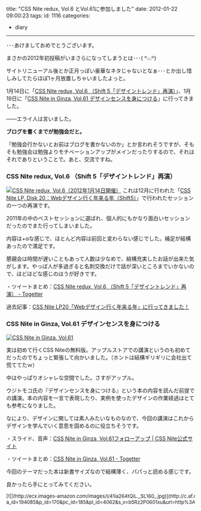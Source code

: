 title: "CSS Nite redux, Vol.6 とVol.61に参加しました"
date: 2012-01-22 09:00:23
tags:
id: 1116
categories:
  - diary
---

･･･あけましておめでとうございます。

まさかの2012年初投稿がいまさらになってしまうとは･･･( ꒪⌓꒪)

サイトリニューアル後とか正月っぽい豪華なネタじゃないとなぁ･･･とか出し惜しみしてたらほぼ1ヶ月放置しちゃいましたよっと。

1月14日に「[CSS Nite redux, Vol.6 （Shift 5「デザイントレンド」再演）](http://cssnite.jp/redux/vol06/)」、1月19日に「[CSS Nite in Ginza, Vol.61 デザインセンスを身につける](http://cssnite.jp/ginza/vol61/)」に行ってきました。
<!--more-->
――エライ人は言いました。

**ブログを書くまでが勉強会だと。**

「勉強会行かないとお前はブログを書かないのか」とか言われそうですが、そもそも勉強会は勉強よりモチベーションアップがメインだったりするので、それはそれでありということで。あと、交流ですね。

### CSS Nite redux, Vol.6 （Shift 5「デザイントレンド」再演）

[![CSS Nite redux, Vol.6（2012年1月14日開催）](http://cssnite.jp/images/CSSNiteRedux-6-banner.gif)](http://cssnite.jp/redux/vol06/)
これは12月に行われた「[CSS Nite LP, Disk 20：Webデザイン行く年来る年（Shift5）](http://lp20.cssnite.jp/ "Link to CSS Nite LP, Disk 20：Webデザイン行く年来る年（Shift5）")」で行われたセッションの一つの再演です。

2011年の中のベストセッションに選ばれ、個人的にもかなり面白いセッションだったのでまた行ってしまいました。

内容は+αな感じで、ほとんど内容は前回と変わらない感じでした。補足が結構あったので満足です。

懇親会は時間が遅いこともあって人数は少なめで、結構充実したお話が出来た気がします。やっぱ人が多過ぎると名刺交換だけで話が深いところまでいかないので、ほどほどな感じのほうが好きです。

・ツイートまとめ：[CSS Nite redux, Vol.6 （Shift 5「デザイントレンド」再演） - Togetter](http://togetter.com/li/241722 "Link to CSS Nite redux, Vol.6 （Shift 5「デザイントレンド」再演） - Togetter")

過去記事：[CSS Nite LP20「Webデザイン行く年来る年」に行ってきました！](http://creamo.jp/diary/cssnite-lp20/)

### CSS Nite in Ginza, Vol.61 デザインセンスを身につける

[![CSS Nite in Ginza, Vol.61](http://cssnite.jp/images/CSSNiteGinza61_banner.gif)](http://cssnite.jp/ginza/vol61/)

実は初めて行くCSS Niteの無料版。アップルストアでの講演というのも初めてだったのでちょっと緊張して向かいました。（ホントは結構ギリギリに会社出て慌ててたｗ）

中はやっぱりオシャレな空間でした。さすがアップル。

ウジトモコ氏の『デザインセンスを身につける』という本の内容を読んだ前提での講演。本の内容を一言で表現したり、実例を使ったデザインの作業経過はとても参考になりました。

なにより、デザインに関しては素人みたいなものなので、今回の講演はこれからデザインを学んでいく意思を固めるのに役立ちそうです。

・スライド、音声：[CSS Nite in Ginza, Vol.61フォローアップ | CSS Nite公式サイト](http://cssnite.jp/archives/post_2284.html "Link to CSS Nite in Ginza, Vol.61フォローアップ | CSS Nite公式サイト")

・ツイートまとめ：[CSS Nite in Ginza, Vol.61 - Togetter](http://togetter.com/li/244208 "Link to CSS Nite in Ginza, Vol.61 - Togetter")

今回のテーマだった本は新書サイズなので結構薄く、パパっと読める感じです。

良かったら手にとってみてください。

<div class="booklink-box" style="text-align:left;padding-bottom:20px;font-size:small;/zoom: 1;overflow: hidden;"><div class="booklink-image" style="float:left;margin:0 15px 10px 0;">[![](http://ecx.images-amazon.com/images/I/41ia264tQiL._SL160_.jpg)](http://c.af.moshimo.com/af/c/click?a_id=194085&p_id=170&pc_id=185&pl_id=4062&s_v=b5Rz2P0601xu&url=http%3A%2F%2Fwww.amazon.co.jp%2Fexec%2Fobidos%2FASIN%2F4797367075%2Fref%3Dnosim)</div><div class="booklink-info" style="line-height:120%;/zoom: 1;overflow: hidden;"><div class="booklink-name" style="margin-bottom:10px;line-height:120%">[デザインセンスを身につける (ソフトバンク新書)](http://c.af.moshimo.com/af/c/click?a_id=194085&p_id=170&pc_id=185&pl_id=4062&s_v=b5Rz2P0601xu&url=http%3A%2F%2Fwww.amazon.co.jp%2Fexec%2Fobidos%2FASIN%2F4797367075%2Fref%3Dnosim)<div class="booklink-powered-date" style="font-size:8pt;margin-top:5px;font-family:verdana;line-height:120%">posted with [ヨメレバ](http://yomereba.com)</div></div><div class="booklink-detail" style="margin-bottom:5px;">ウジ トモコ ソフトバンククリエイティブ 2011-09-20    </div><div class="booklink-link2" style="margin-top:10px;"><div class="shoplinkamazon" style="display:inline;margin-right:5px;background: url('http://img.yomereba.com/yl.gif') 0 0 no-repeat;padding: 2px 0 2px 18px;white-space: nowrap;">[Amazon](http://c.af.moshimo.com/af/c/click?a_id=194085&p_id=170&pc_id=185&pl_id=4062&s_v=b5Rz2P0601xu&url=http%3A%2F%2Fwww.amazon.co.jp%2Fexec%2Fobidos%2FASIN%2F4797367075%2Fref%3Dnosim "アマゾン")</div><div class="shoplinkrakuten" style="display:inline;margin-right:5px;background: url('http://img.yomereba.com/yl.gif') 0 -50px no-repeat;padding: 2px 0 2px 18px;white-space: nowrap;">[楽天ブックス](http://c.af.moshimo.com/af/c/click?a_id=194087&p_id=56&pc_id=56&pl_id=637&s_v=b5Rz2P0601xu&url=http%3A%2F%2Fbooks.rakuten.co.jp%2Frb%2F11352083%2F "楽天ブックス")</div><div class="shoplinkseven" style="display:inline;margin-right:5px;background: url('http://img.yomereba.com/yl.gif') 0 -100px no-repeat;padding: 2px 0 2px 18px;white-space: nowrap;">[7net](http://click.linksynergy.com/fs-bin/click?id=3map2k12v5E&subid=&offerid=197738.1&type=10&tmpid=1787&RD_PARM1=http%253A%252F%252Fwww.7netshopping.jp%252Fbooks%252Fsearch_result%252F%253Fctgy%253Dbooks%2526code%253D4797367075 "セブンネットショッピング")</div><div class="shoplinkbk1" style="display:inline;margin-right:5px;background: url('http://img.yomereba.com/yl.gif') 0 -150px no-repeat;padding: 2px 0 2px 18px;white-space: nowrap;">[bk1![](http://ad.jp.ap.valuecommerce.com/servlet/gifbanner?sid=2756067&pid=879867541)](http://ck.jp.ap.valuecommerce.com/servlet/referral?sid=2756067&pid=879867541&vc_url=http%3A%2F%2Fwww.bk1.jp%2FkeywordSearchResult%2F%3Fkeyword%3D4797367075 "bk1")</div><div class="shoplinkbookoff" style="display:inline;margin-right:5px;background: url('http://img.yomereba.com/yl.gif') 0 -200px no-repeat;padding: 2px 0 2px 18px;white-space: nowrap;">[ブックオフ](http://click.linksynergy.com/fs-bin/click?id=3map2k12v5E&subid=&offerid=169505.1&type=10&tmpid=3677&RD_PARM1=http%253A%252F%252Fwww.bookoffonline.co.jp%252Fdisplay%252FL001%252Cbg%253D12%252Cq%253D9784797367072 "ブックオフオンライン")</div><div class="shoplinkehon" style="display:inline;margin-right:5px;background: url('http://img.yomereba.com/yl.gif') 0 -250px no-repeat;padding: 2px 0 2px 18px;white-space: nowrap;">[e-hon![](http://ad.jp.ap.valuecommerce.com/servlet/gifbanner?sid=2781196&pid=880575064)](http://ck.jp.ap.valuecommerce.com/servlet/referral?sid=2781196&pid=880575064&vc_url=http%3A%2F%2Fwww.e-hon.ne.jp%2Fbec%2FSA%2FDetail%3FrefISBN%3D4797367075 "e-hon")</div><div class="shoplinktoshokan" style="display:inline;margin-right:5px;background: url('http://img.yomereba.com/yl.gif') 0 -300px no-repeat;padding: 2px 0 2px 18px;white-space: nowrap;">[図書館](http://calil.jp/book/4797367075 "図書館")</div></div></div></div>

新書カバー欲しかったのでついでにAmazonのカバー買いました。

Amazonレビューで入らないとかなんか言われてますが、とりあえずこのソフトバンク新書シリーズは余裕で入りました。値段の割には良いと思います。

<div class="kaerebalink-box" style="text-align:left;padding-bottom:20px;font-size:small;/zoom: 1;overflow: hidden;"><div class="kaerebalink-image" style="float:left;margin:0 15px 10px 0;">[![](http://ecx.images-amazon.com/images/I/41eOitoL6OL._SL160_.jpg)](http://c.af.moshimo.com/af/c/click?a_id=194085&p_id=170&pc_id=185&pl_id=4062&s_v=b5Rz2P0601xu&url=http%3A%2F%2Fwww.amazon.co.jp%2Fexec%2Fobidos%2FASIN%2FB000J4P84A%2Fref%3Dnosim)</div><div class="kaerebalink-info" style="line-height:120%;/zoom: 1;overflow: hidden;"><div class="kaerebalink-name" style="margin-bottom:10px;line-height:120%">[Amazonオリジナル ブックカバー ネイビー 新書サイズ](http://c.af.moshimo.com/af/c/click?a_id=194085&p_id=170&pc_id=185&pl_id=4062&s_v=b5Rz2P0601xu&url=http%3A%2F%2Fwww.amazon.co.jp%2Fexec%2Fobidos%2FASIN%2FB000J4P84A%2Fref%3Dnosim)<div class="kaerebalink-powered-date" style="font-size:8pt;margin-top:5px;font-family:verdana;line-height:120%">posted with [カエレバ](http://kaereba.com)</div></div><div class="kaerebalink-detail" style="margin-bottom:5px;">  2006-11-01    </div><div class="kaerebalink-link1" style="margin-top:10px;"><div class="shoplinkamazon" style="display:inline;margin-right:5px;background: url('http://img.yomereba.com/kl.gif') 0 0 no-repeat;padding: 2px 0 2px 18px;white-space: nowrap;">[Amazon](http://c.af.moshimo.com/af/c/click?a_id=194085&p_id=170&pc_id=185&pl_id=4062&s_v=b5Rz2P0601xu&url=http%3A%2F%2Fwww.amazon.co.jp%2Fgp%2Fsearch%3Fkeywords%3DAmazon%2583I%2583%258A%2583W%2583i%2583%258B%2520%2583u%2583b%2583N%2583J%2583o%2581%255B%26__mk_ja_JP%3D%2583J%2583%255E%2583J%2583i)</div><div class="shoplinkrakuten" style="display:inline;margin-right:5px;background: url('http://img.yomereba.com/kl.gif') 0 -50px no-repeat;padding: 2px 0 2px 18px;white-space: nowrap;">[楽天市場](http://c.af.moshimo.com/af/c/click?a_id=194087&p_id=54&pc_id=54&pl_id=616&s_v=b5Rz2P0601xu&url=http%3A%2F%2Fsearch.rakuten.co.jp%2Fsearch%2Fmall%2FAmazon%25E3%2582%25AA%25E3%2583%25AA%25E3%2582%25B8%25E3%2583%258A%25E3%2583%25AB%2520%25E3%2583%2596%25E3%2583%2583%25E3%2582%25AF%25E3%2582%25AB%25E3%2583%2590%25E3%2583%25BC%2F-%2Ff.1-p.1-s.1-sf.0-st.A-v.2%3Fx%3D0 "楽天市場")</div><div class="shoplinkyahoo" style="display:inline;margin-right:5px;background: url('http://img.yomereba.com/kl.gif') 0 -150px no-repeat;padding: 2px 0 2px 18px;white-space: nowrap;">[Yahooショッピング![](http://ad.jp.ap.valuecommerce.com/servlet/gifbanner?sid=2781196&pid=880190276)](http://ck.jp.ap.valuecommerce.com/servlet/referral?sid=2781196&pid=880190276&vc_url=http%3A%2F%2Fshopping.search.yahoo.co.jp%2Fsearch%3FuIv%3Don%26ei%3DUTF-8%26tab_ex%3Dcommerce%26slider%3D0%26va%3DAmazon%25E3%2582%25AA%25E3%2583%25AA%25E3%2582%25B8%25E3%2583%258A%25E3%2583%25AB%2520%25E3%2583%2596%25E3%2583%2583%25E3%2582%25AF%25E3%2582%25AB%25E3%2583%2590%25E3%2583%25BC "Yahooショッピング")</div><div class="shoplinkyahooAuc" style="display:inline;margin-right:5px;background: url('http://img.yomereba.com/kl.gif') 0 -150px no-repeat;padding: 2px 0 2px 18px;white-space: nowrap;">[Yahooオークション![](http://ad.jp.ap.valuecommerce.com/servlet/gifbanner?sid=2781196&pid=880190274)](http://ck.jp.ap.valuecommerce.com/servlet/referral?sid=2781196&pid=880190274&vc_url=http%3A%2F%2Fauctions.search.yahoo.co.jp%2Fsearch%3Fvo%3D%26ve%3D%26auccat%3D0%26aucminprice%3D%26aucmaxprice%3D%26aucmin_bidorbuy_price%3D%26aucmax_bidorbuy_price%3D%26loc_cd%3D0%26abatch%3D0%26istatus%3D0%26filtered%3D1%26ei%3DUTF-8%26tab_ex%3Dcommerce%26va%3DAmazon%25E3%2582%25AA%25E3%2583%25AA%25E3%2582%25B8%25E3%2583%258A%25E3%2583%25AB%2520%25E3%2583%2596%25E3%2583%2583%25E3%2582%25AF%25E3%2582%25AB%25E3%2583%2590%25E3%2583%25BC "Yahooオークション")</div><div class="shoplinkseven" style="display:inline;margin-right:5px;background: url('http://img.yomereba.com/kl.gif') 0 -100px no-repeat;padding: 2px 0 2px 18px;white-space: nowrap;">[7net](http://click.linksynergy.com/fs-bin/click?id=3map2k12v5E&subid=&offerid=197738.1&type=10&tmpid=1787&RD_PARM1=http%253A%252F%252Fwww.7netshopping.jp%252Fall%252Fsearch_result%252F-%252Fbprice%252Foff%252Fsort%252F0%252Fkword_in%252FAmazon%2525E3%252582%2525AA%2525E3%252583%2525AA%2525E3%252582%2525B8%2525E3%252583%25258A%2525E3%252583%2525AB%252520%2525E3%252583%252596%2525E3%252583%252583%2525E3%252582%2525AF%2525E3%252582%2525AB%2525E3%252583%252590%2525E3%252583%2525BC%252FallGoods%252Fon%252Fsubmit.x%252F30%252Fdisp_result%252F1%252Fsubmit.y%252F9%252Fprvlg%252Foff%252Fnobuy%252Fon%252FsetProduct%252Foff%252Foop%252Fon%252Fctgy%252Fall%252FfromKeywordSearch%252Ftrue "セブンネットショッピング")</div></div></div></div>